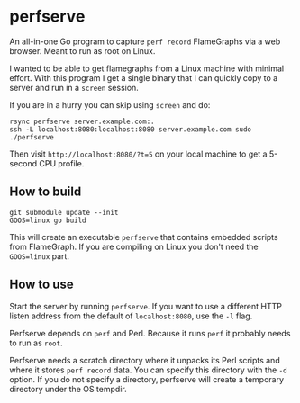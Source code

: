# perfserve

An all-in-one Go program to capture `perf record` FlameGraphs via a
web browser. Meant to run as root on Linux.

I wanted to be able to get flamegraphs from a Linux machine with minimal effort. With this program I get a single binary that I can quickly copy to a server and run in a `screen` session. 

If you are in a hurry you can skip using `screen` and do:

```
rsync perfserve server.example.com:.
ssh -L localhost:8080:localhost:8080 server.example.com sudo ./perfserve
```

Then visit `http://localhost:8080/?t=5` on your local machine to get a 5-second CPU profile.

## How to build

```
git submodule update --init
GOOS=linux go build
```

This will create an executable `perfserve` that contains embedded
scripts from FlameGraph. If you are compiling on Linux you don't need
the `GOOS=linux` part.

## How to use

Start the server by running `perfserve`. If you want to use a
different HTTP listen address from the default of `localhost:8080`,
use the `-l` flag.

Perfserve depends on `perf` and Perl. Because it runs `perf` it
probably needs to run as `root`.

Perfserve needs a scratch directory where it unpacks its Perl scripts
and where it stores `perf record` data. You can specify this directory
with the `-d` option. If you do not specify a directory, perfserve
will create a temporary directory under the OS tempdir.

